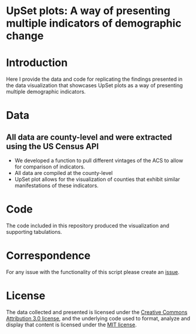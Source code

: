 # UpSet plots: A way of presenting multiple indicators of demographic change

# Introduction
Here I provide the data and code for replicating the findings presented in the data visualization that showcases UpSet plots as a way of presenting multiple demographic indicators.

# Data 
## All data are county-level and were extracted using the US Census API
* We developed a function to pull different vintages of the ACS to allow for comparison of indicators.
* All data are compiled at the county-level
* UpSet plot allows for the visualization of counties that exhibit similar manifestations of these indicators.

# Code
The code included in this repository produced the visualization and supporting tabulations. 

# Correspondence
For any issue with the functionality of this script please create an [issue](https://github.com/alexisrsantos/socius_upsetplot/issues).

# License
The data collected and presented is licensed under the [Creative Commons Attribution 3.0 license](http://creativecommons.org/licenses/by/3.0/us/deed.en_US), and the underlying code used to format, analyze and display that content is licensed under the [MIT license](http://opensource.org/licenses/mit-license.php).
